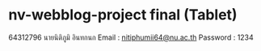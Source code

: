 ﻿# nv-webblog-project final (Tablet)
64312796 นายนิติภูมิ อินทกนก
Email : nitiphumii64@nu.ac.th
Password : 1234
